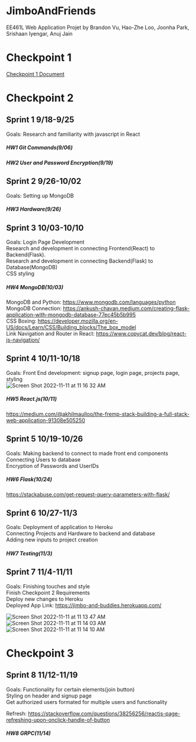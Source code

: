 # JimboAndFriends
EE461L Web Application Projet by Brandon Vu, Hao-Zhe Loo, Joonha Park, Srishaan Iyengar, Anuj Jain



# Checkpoint 1
[Checkpoint 1 Document](https://docs.google.com/document/d/13tEbrVV1XnsT6WM8rLi5gIoCUGzmAdGeV9bU5C600cM/edit?usp=sharing)



# Checkpoint 2 
## Sprint 1 9/18-9/25
Goals:
Research and familiarity with javascript in React
##### HW1 Git Commands(9/06)
##### HW2 User and Password Encryption(9/19)


## Sprint 2 9/26-10/02
Goals:
Setting up MongoDB
##### HW3 Hardware(9/26)


## Sprint 3 10/03-10/10
Goals:
Login Page Development <br />
Research and development in connecting Frontend(React) to Backend(Flask). <br />
Research and development in connecting Backend(Flask) to Database(MongoDB) <br />
CSS styling <br />
##### HW4 MongoDB(10/03)

MongoDB and Python: https://www.mongodb.com/languages/python <br />
MongoDB Connection: https://ankush-chavan.medium.com/creating-flask-application-with-mongodb-database-77ec45b5b995 <br />
CSS Boxing: https://developer.mozilla.org/en-US/docs/Learn/CSS/Building_blocks/The_box_model <br />
Link Navigation and Router in React: https://www.copycat.dev/blog/react-js-navigation/ <br />


## Sprint 4 10/11-10/18
Goals:
Front End development: signup page, login page, projects page, styling <br />
![Screen Shot 2022-11-11 at 11 16 32 AM](https://user-images.githubusercontent.com/61858661/201394357-38d8fc08-6d60-4960-856f-243c93e23688.png)
##### HW5 React.js(10/11)
https://medium.com/@akhilmaulloo/the-fremp-stack-building-a-full-stack-web-application-91308e505250


## Sprint 5 10/19-10/26
Goals:
Making backend to connect to made front end components <br />
Connecting Users to database <br />
Encryption of Passwords and UserIDs <br />
##### HW6 Flask(10/24)
https://stackabuse.com/get-request-query-parameters-with-flask/


## Sprint 6 10/27-11/3
Goals:
Deployment of application to Heroku <br />
Connecting Projects and Hardware to backend and database <br />
Adding new inputs to project creation <br />
##### HW7 Testing(11/3)


## Sprint 7 11/4-11/11
Goals:
Finishing touches and style <br />
Finish Checkpoint 2 Requirements <br />
Deploy new changes to Heroku <br />
Deployed App Link: https://jimbo-and-buddies.herokuapp.com/  <br />

![Screen Shot 2022-11-11 at 11 13 47 AM](https://user-images.githubusercontent.com/61858661/201393906-95a1cb0a-3bb1-4b16-94c1-65d41b9c631d.png)
![Screen Shot 2022-11-11 at 11 14 03 AM](https://user-images.githubusercontent.com/61858661/201393917-d0083928-3f8d-4108-92b7-d22d84739316.png)
![Screen Shot 2022-11-11 at 11 14 10 AM](https://user-images.githubusercontent.com/61858661/201393925-4f2685df-0f60-4779-a6aa-320be6c2f9a4.png)



# Checkpoint 3
## Sprint 8 11/12-11/19
Goals:
Functionality for certain elements(join button) <br />
Styling on header and signup page <br />
Get authorized users formated for multiple users and functionality <br />

Refresh: https://stackoverflow.com/questions/38256256/reactjs-page-refreshing-upon-onclick-handle-of-button <br />
##### HW8 GRPC(11/14)

